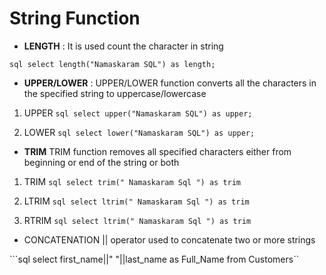 # String Function

- **LENGTH** : It is used count the character in string 

```sql select length("Namaskaram SQL") as length;```

- **UPPER/LOWER** : UPPER/LOWER function converts all the characters in the specified string to  uppercase/lowercase

1. UPPER 
```sql select upper("Namaskaram SQL") as upper;```

2. LOWER 
```sql select lower("Namaskaram SQL") as upper;```

- **TRIM**
TRIM function removes all specified characters either from beginning or end of the string or both

1. TRIM
```sql select trim(" Namaskaram Sql ") as trim```

2. LTRIM
```sql select ltrim(" Namaskaram Sql ") as trim```

3. RTRIM
```sql select ltrim(" Namaskaram Sql ") as trim```

- CONCATENATION
|| operator used to concatenate two or more strings

```sql select first_name||" "||last_name as Full_Name from Customers``
